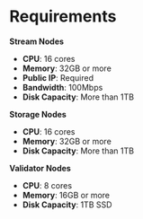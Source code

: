 # Requirements

**Stream Nodes**

* **CPU**: 16 cores
* **Memory**: 32GB or more
* **Public IP**: Required
* **Bandwidth**: 100Mbps
* **Disk Capacity**: More than 1TB

**Storage Nodes**

* **CPU**: 16 cores
* **Memory**: 32GB or more
* **Disk Capacity**: More than 1TB

**Validator Nodes**

* **CPU**: 8 cores
* **Memory**: 16GB or more
* **Disk Capacity**: 1TB SSD
